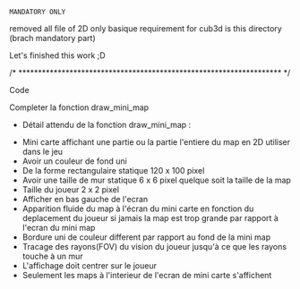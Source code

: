 	MANDATORY ONLY
removed all file of 2D
only basique requirement for cub3d is this directory (brach mandatory part)


Let's finished this work ;D

/* ******************************************************************* */

Code

Completer la fonction draw_mini_map

* Détail attendu de la fonction draw_mini_map :

- Mini carte affichant une partie ou la partie l'entiere du map en 2D utiliser dans le jeu
- Avoir un couleur de fond uni
- De la forme rectangulaire statique 120 x 100 pixel
- Avoir une taille de mur statique 6 x 6 pixel quelque soit la taille de la map
- Taille du joueur 2 x 2 pixel
- Afficher en bas gauche de l'ecran
- Apparition fluide du map à l'écran du mini carte en fonction du deplacement du joueur si jamais la map est trop grande par rapport à l'ecran du mini map
- Bordure uni de couleur different par rapport au fond de la mini map
- Tracage des rayons(FOV) du vision du joueur jusqu'à ce que les rayons touche à un mur
- L'affichage doit centrer sur le joueur
- Seulement les maps à l'interieur de l'ecran de mini carte s'affichent
